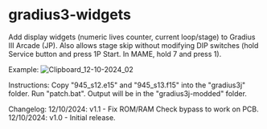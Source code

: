 # gradius3-widgets
Add display widgets (numeric lives counter, current loop/stage) to Gradius III Arcade (JP).  Also allows stage skip without modifying DIP switches (hold Service button and press 1P Start.  In MAME, hold 7 and press 1).

Example:
![Clipboard_12-10-2024_02](https://github.com/user-attachments/assets/63dc4518-6ae7-4436-b95c-f1bb700602bf)

Instructions:
Copy "945_s12.e15" and "945_s13.f15" into the "gradius3j" folder.
Run "patch.bat".
Output will be in the "gradius3j-modded" folder.

Changelog:
12/10/2024: v1.1 - Fix ROM/RAM Check bypass to work on PCB.
12/10/2024: v1.0 - Initial release.
